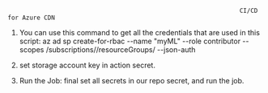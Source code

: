                                                                     CI/CD for Azure CDN 
                                                                    


1. You can use this command to get all the credentials that are used in this script: az ad sp create-for-rbac --name "myML" --role contributor --scopes /subscriptions//resourceGroups/ --json-auth
   
2. set storage account key in action secret.
   
3. Run the Job: final set all secrets in our repo secret, and run the job.
